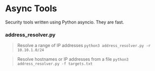 # Async Tools
Security tools written using Python asyncio. They are fast.

### address_resolver.py
> Resolve a range of IP addresses
`python3 address_resolver.py -r 10.10.1.0/24`

> Resolve hostnames or IP addresses from a file
`python3 address_resolver.py -f targets.txt`
